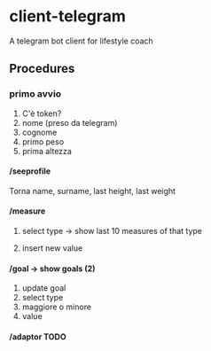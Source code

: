 # client-telegram
A telegram bot client for lifestyle coach

## Procedures

### primo avvio
1. C'è token?
2. nome (preso da telegram)
3. cognome
4. primo peso
5. prima altezza

#### /seeprofile
Torna name, surname, last height, last weight

#### /measure

1. select type -> show last 10 measures of that type

2. insert new value 

#### /goal -> show goals (2)
1. update goal
2. select type
3. maggiore o minore
4. value

#### /adaptor TODO
